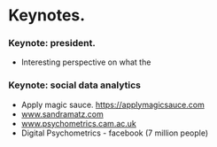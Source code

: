 Keynotes.
=========

### Keynote: president.

* Interesting perspective on what the

### Keynote: social data analytics

* Apply magic sauce. https://applymagicsauce.com
* www.sandramatz.com
* www.psychometrics.cam.ac.uk
* Digital Psychometrics - facebook (7 million people)